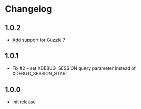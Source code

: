 # Changelog

## 1.0.2

* Add support for Guzzle 7

## 1.0.1

* Fix #2 - set XDEBUG_SESSION query parameter instead of XDEBUG_SESSION_START

## 1.0.0

* Init release
